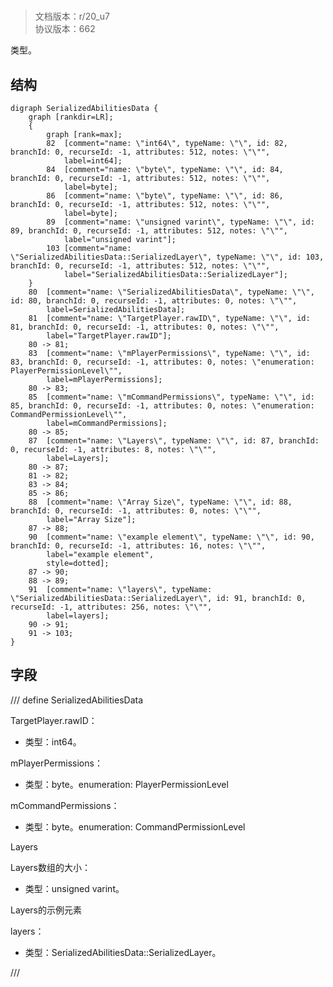 # <!-- md:samp SerializedAbilitiesData -->

> 文档版本：r/20_u7<br/>协议版本：662

<!-- md:samp SerializedAbilitiesData -->类型。

## 结构

```viz
digraph SerializedAbilitiesData {
	graph [rankdir=LR];
	{
		graph [rank=max];
		82	[comment="name: \"int64\", typeName: \"\", id: 82, branchId: 0, recurseId: -1, attributes: 512, notes: \"\"",
			label=int64];
		84	[comment="name: \"byte\", typeName: \"\", id: 84, branchId: 0, recurseId: -1, attributes: 512, notes: \"\"",
			label=byte];
		86	[comment="name: \"byte\", typeName: \"\", id: 86, branchId: 0, recurseId: -1, attributes: 512, notes: \"\"",
			label=byte];
		89	[comment="name: \"unsigned varint\", typeName: \"\", id: 89, branchId: 0, recurseId: -1, attributes: 512, notes: \"\"",
			label="unsigned varint"];
		103	[comment="name: \"SerializedAbilitiesData::SerializedLayer\", typeName: \"\", id: 103, branchId: 0, recurseId: -1, attributes: 512, notes: \"\"",
			label="SerializedAbilitiesData::SerializedLayer"];
	}
	80	[comment="name: \"SerializedAbilitiesData\", typeName: \"\", id: 80, branchId: 0, recurseId: -1, attributes: 0, notes: \"\"",
		label=SerializedAbilitiesData];
	81	[comment="name: \"TargetPlayer.rawID\", typeName: \"\", id: 81, branchId: 0, recurseId: -1, attributes: 0, notes: \"\"",
		label="TargetPlayer.rawID"];
	80 -> 81;
	83	[comment="name: \"mPlayerPermissions\", typeName: \"\", id: 83, branchId: 0, recurseId: -1, attributes: 0, notes: \"enumeration: PlayerPermissionLevel\"",
		label=mPlayerPermissions];
	80 -> 83;
	85	[comment="name: \"mCommandPermissions\", typeName: \"\", id: 85, branchId: 0, recurseId: -1, attributes: 0, notes: \"enumeration: CommandPermissionLevel\"",
		label=mCommandPermissions];
	80 -> 85;
	87	[comment="name: \"Layers\", typeName: \"\", id: 87, branchId: 0, recurseId: -1, attributes: 8, notes: \"\"",
		label=Layers];
	80 -> 87;
	81 -> 82;
	83 -> 84;
	85 -> 86;
	88	[comment="name: \"Array Size\", typeName: \"\", id: 88, branchId: 0, recurseId: -1, attributes: 0, notes: \"\"",
		label="Array Size"];
	87 -> 88;
	90	[comment="name: \"example element\", typeName: \"\", id: 90, branchId: 0, recurseId: -1, attributes: 16, notes: \"\"",
		label="example element",
		style=dotted];
	87 -> 90;
	88 -> 89;
	91	[comment="name: \"layers\", typeName: \"SerializedAbilitiesData::SerializedLayer\", id: 91, branchId: 0, recurseId: -1, attributes: 256, notes: \"\"",
		label=layers];
	90 -> 91;
	91 -> 103;
}

```

## 字段

/// define
SerializedAbilitiesData

TargetPlayer.rawID：<!-- md:samp int64 -->

- 类型：int64。

mPlayerPermissions：<!-- md:samp byte -->

- 类型：byte。enumeration: PlayerPermissionLevel

mCommandPermissions：<!-- md:samp byte -->

- 类型：byte。enumeration: CommandPermissionLevel

Layers

Layers数组的大小：<!-- md:samp unsigned varint -->

- 类型：unsigned varint。

Layers的示例元素

layers：[<!-- md:samp SerializedAbilitiesData::SerializedLayer -->](refs/protocols/types/SerializedAbilitiesData::SerializedLayer.md)

- 类型：SerializedAbilitiesData::SerializedLayer。


///
